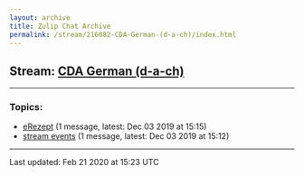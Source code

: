 ```yaml
---
layout: archive
title: Zulip Chat Archive
permalink: /stream/216082-CDA-German-(d-a-ch)/index.html
---
```


## Stream: [CDA German (d-a-ch)](https://hl7webmaster.github.io/zulip-hl7-org/stream/216082-CDA-German-(d-a-ch)/index.html)
---

### Topics:

* [eRezept](topic/eRezept.html) (1 message, latest: Dec 03 2019 at 15:15)
* [stream events](topic/stream.20events.html) (1 message, latest: Dec 03 2019 at 15:12)

<hr><p>Last updated: Feb 21 2020 at 15:23 UTC</p>